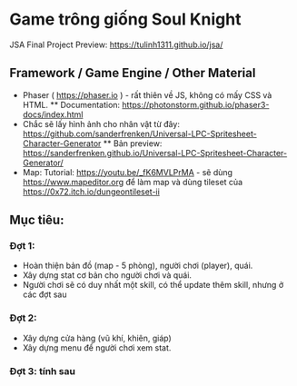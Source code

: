 # Game trông giống Soul Knight
JSA Final Project
Preview: https://tulinh1311.github.io/jsa/

## Framework / Game Engine / Other Material
* Phaser ( https://phaser.io ) - rất thiên về JS, không có mấy CSS và HTML. 
  ** Documentation: https://photonstorm.github.io/phaser3-docs/index.html
* Chắc sẽ lấy hình ảnh cho nhân vật từ đây: https://github.com/sanderfrenken/Universal-LPC-Spritesheet-Character-Generator
  ** Bản preview: https://sanderfrenken.github.io/Universal-LPC-Spritesheet-Character-Generator/
* Map: Tutorial: https://youtu.be/_fK6MVLPrMA - sẽ dùng https://www.mapeditor.org để làm map và dùng tileset của https://0x72.itch.io/dungeontileset-ii
## Mục tiêu:
  ### Đợt 1:
  * Hoàn thiện bản đồ (map - 5 phòng), người chơi (player), quái.
  * Xây dựng stat cơ bản cho người chơi và quái.
  * Người chơi sẽ có duy nhất một skill, có thể update thêm skill, nhưng ở các đợt sau
  
  ### Đợt 2:
  * Xây dựng cửa hàng (vũ khí, khiên, giáp)
  * Xây dựng menu để người chơi xem stat.
  
  ### Đợt 3: tính sau

